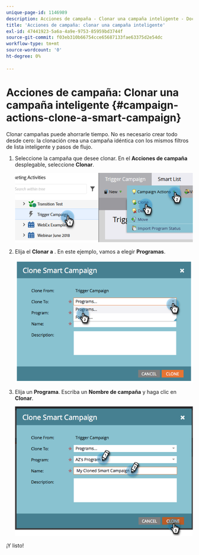 ```yaml
---
unique-page-id: 1146989
description: Acciones de campaña - Clonar una campaña inteligente - Documentos de Marketo - Documentación del producto
title: 'Acciones de campaña: clonar una campaña inteligente'
exl-id: 47441923-5a6a-4a9e-9753-85959bd3744f
source-git-commit: f03eb310b66754cce65687133fae63375d2e54dc
workflow-type: tm+mt
source-wordcount: '0'
ht-degree: 0%

---
```


# Acciones de campaña: Clonar una campaña inteligente {#campaign-actions-clone-a-smart-campaign}

Clonar campañas puede ahorrarle tiempo. No es necesario crear todo desde cero: la clonación crea una campaña idéntica con los mismos filtros de lista inteligente y pasos de flujo.

1. Seleccione la campaña que desee clonar. En el **Acciones de campaña** desplegable, seleccione **Clonar**.

   ![](assets/campaign-actions-clone-a-smart-campaign-1.png)

1. Elija el **Clonar a** . En este ejemplo, vamos a elegir **Programas**.

   ![](assets/campaign-actions-clone-a-smart-campaign-2.png)

1. Elija un **Programa**. Escriba un **Nombre de campaña** y haga clic en **Clonar**.

   ![](assets/campaign-actions-clone-a-smart-campaign-3.png)

¡Y listo!
